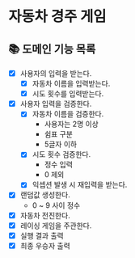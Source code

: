# 자동차 경주 게임
## 📚 도메인 기능 목록
- [x] 사용자의 입력을 받는다.
    - [x] 자동차 이름을 입력받는다.
    - [x] 시도 횟수를 입력받는다.
- [x] 사용자 입력을 검증한다.
    - [x] 자동차 이름을 검증한다.
        - 사용자는 2명 이상
        - 쉼표 구분
        - 5글자 이하
    - [x] 시도 횟수 검증한다.
        - 정수 입력
        - 0 제외
    - [x] 익셉션 발생 시 재입력을 받는다.
- [x] 랜덤값 생성한다.
    - 0 ~ 9 사이 정수
- [x] 자동차 전진한다.
- [x] 레이싱 게임을 주관한다.
- [x] 실행 결과 출력
- [x] 최종 우승자 출력 
